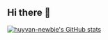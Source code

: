## Hi there 👋
[![huyvan-newbie's GitHub stats](https://github-readme-stats.vercel.app/api?username=huyvan-newbie)](https://github.com/huyvan-newbie/github-readme-stats)
<!--
**huyvan-newbie/huyvan-newbie** is a ✨ _special_ ✨ repository because its `README.md` (this file) appears on your GitHub profile.

Here are some ideas to get you started:

- 🔭 I’m currently working on ...
- 🌱 I’m currently learning ...
- 👯 I’m looking to collaborate on ...
- 🤔 I’m looking for help with ...
- 💬 Ask me about ...
- 📫 How to reach me: ...
- 😄 Pronouns: ...
- ⚡ Fun fact: ...
-->
